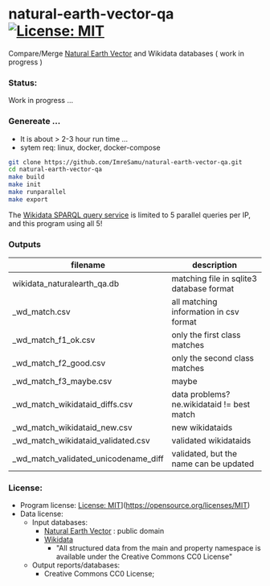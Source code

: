 # natural-earth-vector-qa  [![License: MIT](https://img.shields.io/badge/License-MIT-yellow.svg)](https://opensource.org/licenses/MIT)

Compare/Merge  [Natural Earth Vector](https://github.com/nvkelso/natural-earth-vector)  and  Wikidata databases  ( work in progress )

### Status:
Work in progress ...


### Genereate ...

* It is about  > 2-3 hour run time ...
* sytem req:   linux,  docker,  docker-compose


```bash
git clone https://github.com/ImreSamu/natural-earth-vector-qa.git
cd natural-earth-vector-qa
make build
make init
make runparallel
make export
```

The [Wikidata SPARQL query service](https://www.mediawiki.org/wiki/Wikidata_query_service/User_Manual) is limited to 5 parallel queries per IP, and this program using all 5! 


### Outputs

filename | description
---- | -----
wikidata_naturalearth_qa.db |  matching file  in sqlite3 database format 
_wd_match.csv | all matching information in csv format  
_wd_match_f1_ok.csv | only the first class matches
_wd_match_f2_good.csv | only the second class matches
_wd_match_f3_maybe.csv | maybe
_wd_match_wikidataid_diffs.csv | data problems?  ne.wikidataid !=  best match 
_wd_match_wikidataid_new.csv   | new wikidataids  
_wd_match_wikidataid_validated.csv | validated wikidataids 
_wd_match_validated_unicodename_diff |  validated, but the name can be updated 

### License:
* Program license:  [License: MIT](https://img.shields.io/badge/License-MIT-yellow.svg)](https://opensource.org/licenses/MIT)
* Data license:
    * Input databases:
        * [Natural Earth Vector](https://github.com/nvkelso/natural-earth-vector)  : public domain
        * [Wikidata](https://www.wikidata.org/) 
            * "All structured data from the main and property namespace is available under the Creative Commons CC0 License"
    * Output reports/databases:
        * Creative Commons CC0 License;
